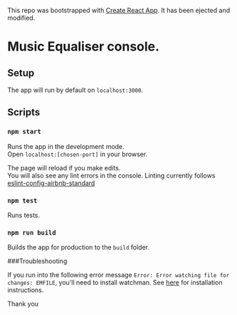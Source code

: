 This repo was bootstrapped with [Create React App](https://github.com/facebookincubator/create-react-app). It has been ejected and modified.

# Music Equaliser console.

## Setup



The app will run by default on `localhost:3000`.<br>

## Scripts

### `npm start`

Runs the app in the development mode.<br>
Open `localhost:[chosen-port]` in your browser.

The page will reload if you make edits.<br>
You will also see any lint errors in the console. Linting currently follows [eslint-config-airbnb-standard](https://www.npmjs.com/package/eslint-config-airbnb-standard)

### `npm test`

Runs tests.

### `npm run build`

Builds the app for production to the `build` folder.<br>

###Troubleshooting

If you run into the following error message `Error: Error watching file for changes: EMFILE`, you'll need to install watchman. See [here](https://facebook.github.io/watchman/docs/install.html) for installation instructions.

Thank you
